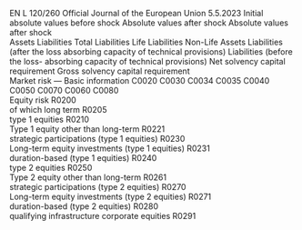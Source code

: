 EN  L 120/260 Official Journal of the European Union 5.5.2023
 Initial absolute values before shock  Absolute values after shock  Absolute values after shock  
Assets  Liabilities 
Total  Liabilities 
Life  Liabilities 
Non-Life  Assets  Liabilities 
(after the 
loss 
absorbing 
capacity of 
technical 
provisions)  Liabilities 
(before the 
loss- 
absorbing 
capacity of 
technical 
provisions)  Net solvency 
capital 
requirement  Gross 
solvency 
capital 
requirement  
Market risk — Basic information  C0020  C0030  C0034  C0035  C0040  C0050  C0070  C0060  C0080  
Equity risk  R0200  
of which long term  R0205  
type 1 equities  R0210  
Type 1 equity other than long-term  R0221  
strategic participations (type 1 equities)  R0230  
Long-term equity investments (type 1 equities)  R0231  
duration-based (type 1 equities)  R0240  
type 2 equities  R0250  
Type 2 equity other than long-term  R0261  
strategic participations (type 2 equities)  R0270  
Long-term equity investments (type 2 equities)  R0271  
duration-based (type 2 equities)  R0280  
qualifying infrastructure corporate equities  R0291